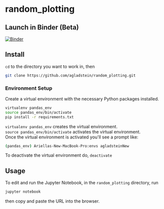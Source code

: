 # random_plotting

## Launch in Binder (Beta)

[![Binder](https://mybinder.org/badge.svg)](https://mybinder.org/v2/gh/agladstein/random_plotting/master?filepath=prior_testing.ipynb)


## Install

`cd` to the directory you want to work in, then

```bash
git clone https://github.com/agladstein/random_plotting.git
```

### Environment Setup
Create a virtual environment with the necessary Python packages installed.
```bash
virtualenv pandas_env
source pandas_env/bin/activate
pip install -r requirements.txt
```
`virtualenv pandas_env` creates the virtual environment.  
`source pandas_env/bin/activate` activates the virtual environment.  
Once the virtual environment is activated you'll see a prompt like:
```bash
(pandas_env) Ariellas-New-MacBook-Pro:envs agladsteinNew
```
To deactivate the virtual environment do, `deactivate`

## Usage
To edit and run the Jupyter Notebook, in the `random_plotting` directory, run
```bash
jupyter notebook
```
then copy and paste the URL into the browser.
